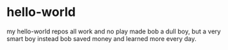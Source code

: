 # hello-world
my hello-world repos
all work and no play made bob a dull boy, but a very smart boy
instead bob saved money and learned more every day.
